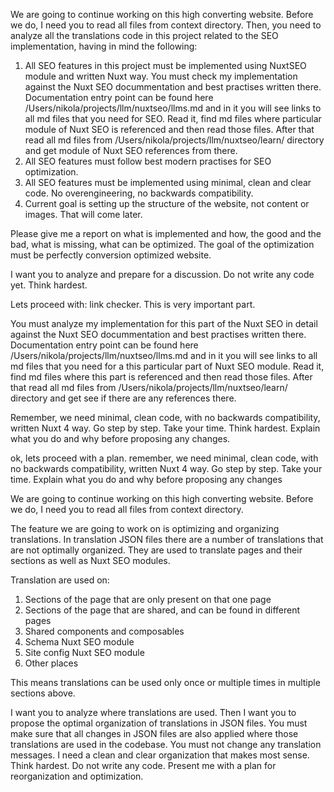 We are going to continue working on this high converting website. Before we do, I need you to read all files from context directory. Then, you need to analyze all the translations code in this project related to the SEO implementation, having in mind the following:

1. All SEO features in this project must be implemented using NuxtSEO module and written Nuxt way. You must check my implementation against the Nuxt SEO docummentation and best practises written there. Documentation entry point can be found here /Users/nikola/projects/llm/nuxtseo/llms.md and in it you will see links to all md files that you need for SEO. Read it, find md files where particular module of Nuxt SEO is referenced and then read those files. After that read all md files from /Users/nikola/projects/llm/nuxtseo/learn/ directory and get module of Nuxt SEO references from there.
2. All SEO features must follow best modern practises for SEO optimization.
3. All SEO features must be implemented using minimal, clean and clear code. No overengineering, no backwards compatibility.
4. Current goal is setting up the structure of the website, not content or images. That will come later.

Please give me a report on what is implemented and how, the good and the bad, what is missing, what can be optimized. The goal of the optimization must be perfectly conversion optimized website.

I want you to analyze and prepare for a discussion. Do not write any code yet. Think hardest.










Lets proceed with: link checker. This is very important part.

You must analyze my implementation for this part of the Nuxt SEO in detail against the Nuxt SEO docummentation and best practises written there. Documentation entry point can be found here /Users/nikola/projects/llm/nuxtseo/llms.md and in it you will see links to all md files that you need for a this particular part of Nuxt SEO module. Read it, find md files where this part is referenced and then read those files. After that read all md files from /Users/nikola/projects/llm/nuxtseo/learn/ directory and get see if there are any references there.

Remember, we need minimal, clean code, with no backwards compatibility, written Nuxt 4 way. Go step by step. Take your time. Think hardest. Explain what you do and why before proposing any changes.






ok, lets proceed with a plan. remember, we need minimal, clean code, with no backwards compatibility, written Nuxt 4 way. Go step by step. Take your time. Explain what you do and why before proposing any changes







We are going to continue working on this high converting website. Before we do, I need you to read all files from context directory.

The feature we are going to work on is optimizing and organizing translations. In translation JSON files there are a number of translations that are not optimally organized. They are used to translate pages and their sections as well as Nuxt SEO modules.

Translation are used on:

1. Sections of the page that are only present on that one page
2. Sections of the page that are shared, and can be found in different pages
3. Shared components and composables
4. Schema Nuxt SEO module
5. Site config Nuxt SEO module
6. Other places

This means translations can be used only once or multiple times in multiple sections above.

I want you to analyze where translations are used. Then I want you to propose the optimal organization of translations in JSON files. You must make sure that all changes in JSON files are also applied where those translations are used in the codebase. You must not change any translation messages. I need a clean and clear organization that makes most sense. Think hardest. Do not write any code. Present me with a plan for reorganization and optimization.

